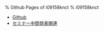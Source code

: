 % Github Pages of i09158knct
% i09158knct

- [Github][]
- [セミナー中間発表関連][1]

[Github]: https://github.com/i09158knct
[1]: seminar/interim_report/